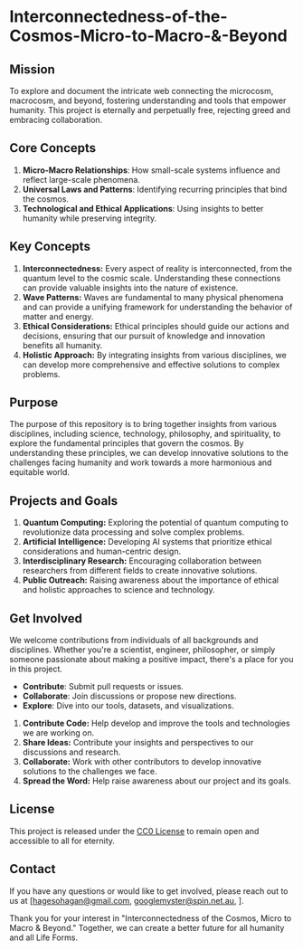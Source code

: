 # Interconnectedness-of-the-Cosmos-Micro-to-Macro-&-Beyond

## Mission
To explore and document the intricate web connecting the microcosm, macrocosm, and beyond, fostering understanding and tools that empower humanity. This project is eternally and perpetually free, rejecting greed and embracing collaboration.

## Core Concepts
1. **Micro-Macro Relationships**: How small-scale systems influence and reflect large-scale phenomena.
2. **Universal Laws and Patterns**: Identifying recurring principles that bind the cosmos.
3. **Technological and Ethical Applications**: Using insights to better humanity while preserving integrity.

## Key Concepts
1. **Interconnectedness:** Every aspect of reality is interconnected, from the quantum level to the cosmic scale. Understanding these connections can provide valuable insights into the nature of existence.
2. **Wave Patterns:** Waves are fundamental to many physical phenomena and can provide a unifying framework for understanding the behavior of matter and energy.
3. **Ethical Considerations:** Ethical principles should guide our actions and decisions, ensuring that our pursuit of knowledge and innovation benefits all humanity.
4. **Holistic Approach:** By integrating insights from various disciplines, we can develop more comprehensive and effective solutions to complex problems.

## Purpose
The purpose of this repository is to bring together insights from various disciplines, including science, technology, philosophy, and spirituality, to explore the fundamental principles that govern the cosmos. By understanding these principles, we can develop innovative solutions to the challenges facing humanity and work towards a more harmonious and equitable world.

## Projects and Goals
1. **Quantum Computing:** Exploring the potential of quantum computing to revolutionize data processing and solve complex problems.
2. **Artificial Intelligence:** Developing AI systems that prioritize ethical considerations and human-centric design.
3. **Interdisciplinary Research:** Encouraging collaboration between researchers from different fields to create innovative solutions.
4. **Public Outreach:** Raising awareness about the importance of ethical and holistic approaches to science and technology.

## Get Involved
We welcome contributions from individuals of all backgrounds and disciplines. Whether you're a scientist, engineer, philosopher, or simply someone passionate about making a positive impact, there's a place for you in this project.
- **Contribute**: Submit pull requests or issues.
- **Collaborate**: Join discussions or propose new directions.
- **Explore**: Dive into our tools, datasets, and visualizations.
1. **Contribute Code:** Help develop and improve the tools and technologies we are working on.
2. **Share Ideas:** Contribute your insights and perspectives to our discussions and research.
3. **Collaborate:** Work with other contributors to develop innovative solutions to the challenges we face.
4. **Spread the Word:** Help raise awareness about our project and its goals.

## License
This project is released under the [CC0 License](./LICENSE) to remain open and accessible to all for eternity.

## Contact
If you have any questions or would like to get involved, please reach out to us at [hagesohagan@gmail.com, googlemyster@spin.net.au, ].

Thank you for your interest in "Interconnectedness of the Cosmos, Micro to Macro & Beyond." Together, we can create a better future for all humanity and all Life Forms.

